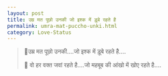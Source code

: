 ```yaml
---
layout: post
title: उम्र मत पूछो उनकी जो इश्क में ड़ूबे रहते है
permalink: umra-mat-puccho-unki.html
category: Love-Status
---
```

> 💞उम्र मत पूछो उनकी....जो इश्क में ड़ूबे रहते है....
> 
> 💖 वो हर वक्त जवां रहते है....जो महबूब की आंखो में खोए रहते है....